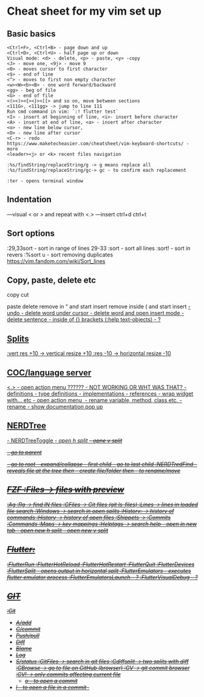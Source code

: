 # Cheat sheet for my vim set up

## Basic basics

```
<Ctrl+F>, <Ctrl+B> - page down and up
<Ctrl+D>, <Ctrl+U> - half page up or down
Visual mode: <d> - delete, <p> - paste, <y> -copy
<J> - move one, <9j> - move 9
<0> - moves cursor to first character
<$> - end of line
<^> - moves to first non empty character
<w><W><b><B> - one word forward/backward 
<gg> - beg of file
<G> - end of file
<(><)><{><}><[[> and so on, move between sections
<111G>, <111gg> -> jump to line 111
Run cmd command in vim: `:! flutter test`
<I> - insert at beginning of line, <i>- insert before character
<A> - insert at end of line, <a> - insert after character
<o> - new line below cursor, 
<O> - new line after cursor
<C-r> - redo
https://www.maketecheasier.com/cheatsheet/vim-keyboard-shortcuts/ - more
<leader><j> or <k> recent files navigation

:%s/findString/replaceString/g -> g means replace all
:%s/findString/replaceString/gc-> gc - to confirm each replacement

:ter - opens terminal window
```
## Indentation
—visual
< or > and repeat with <.>
—insert
ctrl+d ctrl+t

## Sort options

:29,33sort - sort in range of lines 29-33
:sort - sort all lines
:sort! - sort in revers
:%sort u - sort removing duplicates
https://vim.fandom.com/wiki/Sort_lines 

## Copy, paste, delete etc
<y><y> copy
<c> cut
<p> paste
<d> delete
<ci”> remove in “ and start insert
<ci(> remove inside ( and start insert
<ca(> 
<da(>
<u> - undo
<daw> - delete word under cursor
<caw> - delete word and open insert mode
<das> - delete sentence
<di}> - inside of {} brackets (:help text-objects)
<dw> - ?

## Splits
:vert res +10 -> vertical resize +10
:res -10 -> horizontal resize -10

## COC/language server
<.> - open action menu ?????? - NOT WORKING OR WHT WAS THAT?
<gd> - definitions
<gv> - type definitions
<gi> - implementations
<gr> - references
<leader><aw> - wrap widget with… etc
<leader><ac> - open action menu <leader><rn> - rename variable, method, class etc.
<gR> - rename
<K> - show documentation pop up	

## NERDTree
<C-f> - NERDTreeToggle
<I> - open h split
<s> - opne v split
<p> - go to parent
<P> - go to root
<o> - expand/collapse
<K> - first child
<J> - go to last child
:NERDTredFind - reveals file at the tree
<m> then <a> - create file/folder
<m> then <m> - to rename/move

## FZF :Files -> files with preview
:Ag
:Rg -> find IN files
:GFiles -> Git files (git ls-files)
:Lines -> lines in loaded file search
:Windows -> search in open splits
:History: -> history of commands
:History -> history of open files
:Shippets -> 
:Commits
:Commands
:Maps -> key mappings
:Helptags -> search help
<C-T> - open in new tab
<C-X> - open new h split
<C-V> - open new v split

## Flutter:
:FlutterRun <args>
:FlutterHotReload
:FlutterHotRestart
:FlutterQuit
:FlutterDevices
:FlutterSplit - opens output in horizontal split
:FlutterEmulators - executes flutter emulator process
:FlutterEmulatorsLaunch - ?
:FlutterVisualDebug - ?

## GIT
:Git 
- A/add
- C/commit
- Push/pull
- Diff
- Blame
- Log
- S/status
:GitFiles -> search in git files
:Gdiffsplit -> two splits with diff
:GBrowse -> go to file on GitHub (browser)
:GV -> git commit browser
:GV! -> only commits affecting current file
  - o - to open a commit
 - l - to open a file in a commit
,

